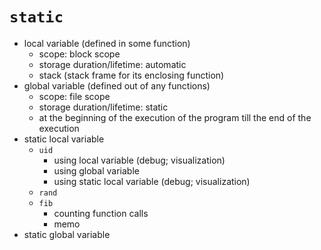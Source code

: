 # `static`

- local variable (defined in some function)
  - scope: block scope
  - storage duration/lifetime: automatic
  - stack (stack frame for its enclosing function)
- global variable (defined out of any functions)
  - scope: file scope
  - storage duration/lifetime: static
  - at the beginning of the execution of the program till the end of the execution
- static local variable
  - `uid`
    - using local variable (debug; visualization)
    - using global variable
    - using static local variable (debug; visualization)
  - `rand`
  - `fib`
    - counting function calls
    - memo
- static global variable